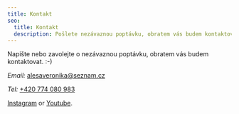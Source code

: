 ```yaml
---
title: Kontakt
seo:
  title: Kontakt
  description: Pošlete nezávaznou poptávku, obratem vás budem kontaktova. :-).
---
```


Napište nebo zavolejte o nezávaznou poptávku, obratem vás budem kontaktovat. :-)

_Email:_ [alesaveronika@seznam.cz](mailto:alesaveronika@seznam.cz)

_Tel:_ [+420 774 080 983](tel:+420774080983)

[Instagram](https://twitter.com) or [Youtube](https://www.linkedin.com/).
